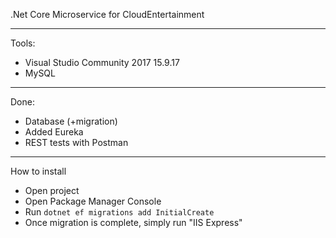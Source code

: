 .Net Core Microservice for CloudEntertainment

------------

 Tools:
- Visual Studio Community 2017 15.9.17
- MySQL

------------

 Done:
- Database (+migration)
- Added Eureka
- REST tests with Postman
------------

 How to install
- Open project
- Open Package Manager Console
- Run 
`dotnet ef migrations add InitialCreate`
- Once migration is complete, simply run "IIS Express"